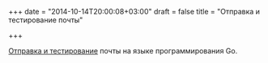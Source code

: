 +++
date = "2014-10-14T20:00:08+03:00"
draft = false
title = "Отправка и тестирование почты"

+++

<p><a href="http://tmichel.github.io/2014/10/12/golang-send-test-email/">Отправка и тестирование</a> почты на языке программирования Go.</p>

